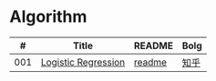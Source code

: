 # Algorithm
| # | Title | README | Bolg |
| ---- | ---- | ---- | ---- |
| 001 | [Logistic Regression](https://leetcode.com/problems/longest-palindromic-substring/) | [readme](https://github.com/Christmas-Wong/leetcode/blob/master/solutions/0005-Longest-Palindromic-Substring/README.md) | [知乎](https://github.com/Christmas-Wong/leetcode/blob/master/solutions/0005-Longest-Palindromic-Substring/0005.java) |

